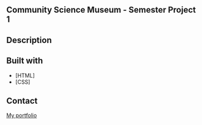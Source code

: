 ## Community Science Museum - Semester Project 1

## Description

## Built with

- [HTML]
- [CSS]

## Contact

[My portfolio](www.mathildeelinor.no)
